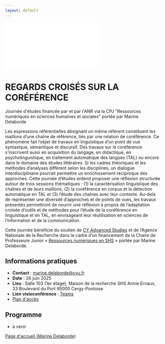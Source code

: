 ```yaml
---
layout: default
---
```

![Affiche](affiche_JE_Coref_25.pdf "Affiche")

# REGARDS CROISÉS SUR LA CORÉFÉRENCE
Journée d'études financée par  et par l'ANR via la CPJ "Ressources numériques en sciences humaines et sociales" portée par Marine Delaborde

Les expressions référentielles désignant un même référent constituent les maillons d’une chaîne de référence, liés par une relation de coréférence. Ce phénomène fait l’objet de travaux en linguistique d’un point de vue syntaxique, sémantique et discursif. Des travaux sur la coréférence s’inscrivent aussi en acquisition du langage, en didactique, en psycholinguistique, en traitement automatique des langues (TAL) ou encore dans le domaine des études littéraires. Si les cadres théoriques et les méthodes d’analyses diffèrent selon les disciplines, un dialogue interdisciplinaire pourrait permettre un enrichissement réciproque des approches. Cette journée d’études entend proposer une réflexion structurée autour de trois sessions thématiques : (1) la caractérisation linguistique des chaînes et de leurs maillons, (2) la coréférence en corpus et la détection automatique en TAL et (3) l’étude des chaînes avec leur contexte. Au-delà de représenter une diversité d’approches et de points de vues, les travaux  présentés permettront de nourrir une réflexion à propos de l’adaptation croisée d’outils et de méthodes pour l’étude de la coréférence en linguistique et en TAL, en envisageant leur réutilisation en sciences de l’information et de la communication. 

Cette journée bénéficie du soutien de [CY Advanced Studies](https://advancedstudies.cyu.fr/) et de l’Agence Nationale de la Recherche dans le cadre d’un financement de la Chaire de Professeure Junior « [Ressources numériques en SHS](https://www.cyu.fr/marine-delaborde ) » portée par Marine Delaborde. 


## Informations pratiques
- **Contact** : marine.delaborde@cyu.fr
- **Date** : 26 juin 2025
- **Lieu** : Salle 103 (1er étage), Maison de la recherche SHS Annie Ernaux, 33 Boulevard du Port 95000 Cergy-Pontoise
- **Lien visioconférence** : [Teams](https://teams.microsoft.com/l/meetup-join/19%3ameeting_MTFhNGY3YTctZGVlOS00OTExLThkZTUtODMzNWRmNmFhYzFm%40thread.v2/0?context=%7b%22Tid%22%3a%22b8c19512-2aed-471d-a8d1-9b06e7da786a%22%2c%22Oid%22%3a%22311f66ee-7ff8-4d35-9d56-846da7776e26%22%7d)
- [Plan d'accès](plan_mdr_shs.png)

## Programme
- à venir

[Page d'accueil (Marine Delaborde)](../../)